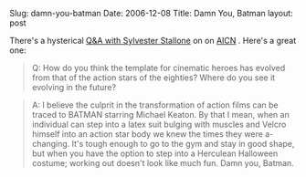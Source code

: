 Slug: damn-you-batman
Date: 2006-12-08
Title: Damn You, Batman
layout: post

There's a hysterical [Q&A with Sylvester Stallone](http://www.aintitcool.com/node/30904) on on [AICN](http://www.aintitcool.com) . Here's a great one:

>Q: How do you think the template for cinematic heroes has evolved from that of the action stars of the eighties? Where do you see it evolving in the future?

>A: I believe the culprit in the transformation of action films can be traced to BATMAN starring Michael Keaton. By that I mean, when an individual can step into a latex suit bulging with muscles and Velcro himself into an action star body we knew the times they were a-changing. It's tough enough to go to the gym and stay in good shape, but when you have the option to step into a Herculean Halloween costume; working out doesn't look like much fun. Damn you, Batman.
